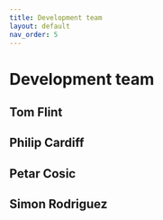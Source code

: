 ```yaml
---
title: Development team
layout: default
nav_order: 5
---
```


# Development team

## Tom Flint

## Philip Cardiff

## Petar Cosic

## Simon Rodriguez






